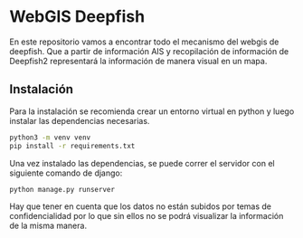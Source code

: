 # WebGIS Deepfish

En este repositorio vamos a encontrar todo el mecanismo del webgis de deepfish. Que a partir de información AIS y recopilación de información de Deepfish2 representará la información de manera visual en un mapa.

## Instalación 

Para la instalación se recomienda crear un entorno virtual en python y luego instalar las dependencias necesarias. 

```bash
python3 -m venv venv
pip install -r requirements.txt
```

Una vez instalado las dependencias, se puede correr el servidor con el siguiente comando de django:

```bash
python manage.py runserver
```

Hay que tener en cuenta que los datos no están subidos por temas de confidencialidad por lo que sin ellos no se podrá visualizar la información de la misma manera.

